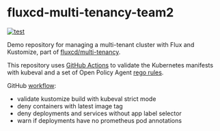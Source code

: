 # fluxcd-multi-tenancy-team2

[![test](https://github.com/fluxcd/multi-tenancy-team2/workflows/test/badge.svg)](https://github.com/fluxcd/multi-tenancy-team2/blob/master/.github/workflows/test.yml)

Demo repository for managing a multi-tenant cluster with Flux and Kustomize,
part of [fluxcd/multi-tenancy](https://github.com/fluxcd/multi-tenancy).

This repository uses [GitHub Actions](https://github.com/marketplace/actions/kubernetes-toolset)
to validate the Kubernetes manifests with kubeval and a set of Open Policy Agent
[rego rules](https://github.com/fluxcd/multi-tenancy-team2/blob/master/.github/policy/).

GitHub [workflow](https://github.com/fluxcd/multi-tenancy-team2/blob/master/.github/workflows/test.yml):
* validate kustomize build with kubeval strict mode
* deny containers with latest image tag
* deny deployments and services without app label selector
* warn if deployments have no prometheus pod annotations
